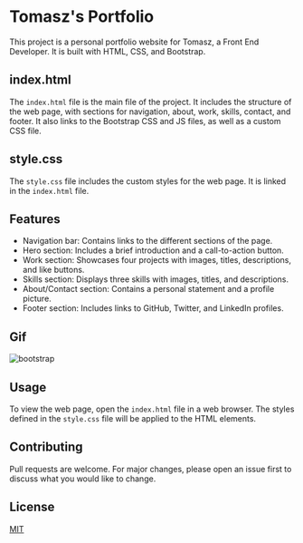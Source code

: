 # Tomasz's Portfolio

This project is a personal portfolio website for Tomasz, a Front End Developer. It is built with HTML, CSS, and Bootstrap.

## index.html

The `index.html` file is the main file of the project. It includes the structure of the web page, with sections for navigation, about, work, skills, contact, and footer. It also links to the Bootstrap CSS and JS files, as well as a custom CSS file.

## style.css

The `style.css` file includes the custom styles for the web page. It is linked in the `index.html` file.

## Features

- Navigation bar: Contains links to the different sections of the page.
- Hero section: Includes a brief introduction and a call-to-action button.
- Work section: Showcases four projects with images, titles, descriptions, and like buttons.
- Skills section: Displays three skills with images, titles, and descriptions.
- About/Contact section: Contains a personal statement and a profile picture.
- Footer section: Includes links to GitHub, Twitter, and LinkedIn profiles.

## Gif
![bootstrap](https://github.com/dudi62/Bootstrap-Portfolio/assets/63518444/65f39d64-2156-45b7-acae-84df6b743cd0)

## Usage

To view the web page, open the `index.html` file in a web browser. The styles defined in the `style.css` file will be applied to the HTML elements.

## Contributing

Pull requests are welcome. For major changes, please open an issue first to discuss what you would like to change.

## License

[MIT](https://choosealicense.com/licenses/mit/)
